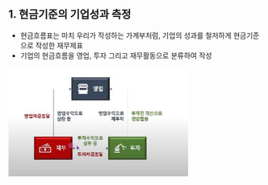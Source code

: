 ## 1. 현금기준의 기업성과 측정

- 현금흐름표는 마치 우리가 작성하는 가계부처럼, 기업의 성과를 철저하게 현금기준으로 작성한 재무제표
- 기업의 현금흐름을 영업, 투자 그리고 재무활동으로 분류하여 작성

<img src="../Img/1_1_기업의_3가지활동과_현금흐름표_1.jpg">